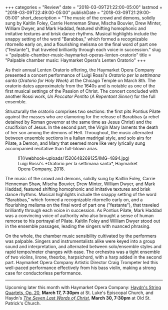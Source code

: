 +++
categories = "Review"
date = "2018-03-09T21:22:00-05:00"
lastmod = "2018-03-09T22:49:00-05:00"
publishDate = "2018-03-09T21:29:00-05:00"
short_description = "The music of the crowd and demons, solidly sung by Kaitlin Foley, Carrie Henneman Shaw, Mischa Bouvier, Drew Minter, William Dwyer, and Mark Haddad, featured shifting homophonic and imitative textures and brisk dance rhythms. Musical highlights include the snappy setting of the word \"Barabbas,\" which formed a recognizable ritornello early on, and a flourishing melisma on the final word of part one (\"festante\"), that traveled brilliantly through each voice in succession."
slug = "palpable-chamber-music-haymarket-operas-lenten-oratorio"
title = "Palpable chamber music: Haymarket Opera&#039;s Lenten Oratorio"
+++

As their annual Lenten Oratorio offering, the Haymarket Opera Company presented a concert performance of Luigi Rossi's *Oratorio per la settimana santa* (*Oratorio for Holy Week*) at the Chicago Temple on March 8th. The oratorio dates approximately from the 1640s and is notable as one of the first musical settings of the Passion of Christ. The concert concluded with another Rossi work, *Un Peccator Pentito* (*A Repentant Sinner*) for the full ensemble. 

Structurally the oratorio comprises two sections: the first pits Pontius Pilate against the masses who are clamoring for the release of Barabbas (a rebel detained by Roman governor at the same time as Jesus Christ) and the crucifixion of Jesus. In the second part, the Virgin Mary laments the death of her son among the demons of Hell. Throughout, the music alternated between ensemble sections in a Italian madrigal style, and solo airs for Pilate, a Demon, and Mary that seemed more like very lyrically sung accompanied recitative than full-blown arias. 

<figure data-type="image">
![](/webhook-uploads/1520648269125/IMG-4894.jpg)
<figcaption>Luigi Rossi's *Oratorio per la settimana santa*, Haymarket Opera Company, 2018.</figcaption>
</figure>

The music of the crowd and demons, solidly sung by Kaitlin Foley, Carrie Henneman Shaw, Mischa Bouvier, Drew Minter, William Dwyer, and Mark Haddad, featured shifting homophonic and imitative textures and brisk dance rhythms. Musical highlights include the snappy setting of the word "Barabbas," which formed a recognizable ritornello early on, and a flourishing melisma on the final word of part one ("festante"), that traveled brilliantly through each voice in succession. As Pontius Pilate, Mark Haddad was a convincing voice of authority who also brought a sense of human remorse to his portrayal of Pilate. Kaitlin Foley and William Dwyer stood out in the ensemble passages, leading the singers with nuanced phrasing.

On the whole, the chamber music sensibility cultivated by the performers was palpable. Singers and instrumentalists alike were keyed into a group sound and interpretation, and alternated between solo/ensemble styles and rapid tempo/meter changes with ease. The orchestra was a tight ensemble of two violins, lirone, theorbo, harpsichord, with a harp added in the second part. Haymarket Opera Company Artistic Director Craig Trompeter led this well-paced performance effectively from his bass violin, making a strong case for conductorless performance.
***
Upcoming later this month with Haymarket Opera Company: [Haydn's String Quartets, Op. 20](http://www.haymarketopera.org/opus20/), **March 17, 7:30pm** at St. Luke's Episcopal Church, and Haydn's [*The Seven Last Words of Christ*](http://www.haymarketopera.org/sevenlastwords/), **March 30, 7:30pm** at Old St. Patrick's Church.
